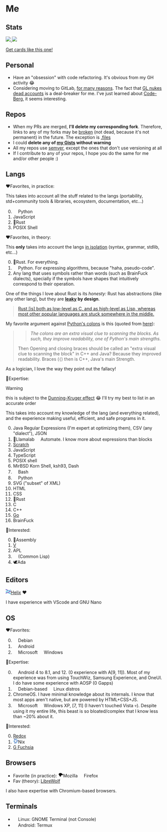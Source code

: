 # Me
## Stats
<a href=https://github.com/Rudxain#gh-light-mode-only>
	<img
		src=https://github-readme-stats.vercel.app/api?username=Rudxain&show_icons=true&hide_rank=true#gh-light-mode-only
		loading=lazy
	>
</a>
<a href=https://github.com/Rudxain#gh-dark-mode-only>
	<img
		src=https://github-readme-stats.vercel.app/api?username=Rudxain&show_icons=true&hide_rank=true&theme=github_dark#gh-dark-mode-only
		loading=lazy
	>
</a>

[Get cards like this one!](https://github.com/anuraghazra/github-readme-stats)

## Personal
- Have an "obsession" with code refactoring. It's obvious from my GH activity 😂
- Considering moving to GitLab, [for many reasons](https://gavinhoward.com/2020/04/i-am-moving-away-from-github).
The fact that [GL nukes dead accounts](https://about.gitlab.com/privacy/#how-does-gitLab-secure-my-personal-data) is a deal-breaker for me. I've just learned about [Code-Berg](https://codeberg.org), it seems interesting.

## Repos
- When my PRs are merged, **I'll delete my corresponding fork**. Therefore, links to any of my forks may be [broken](https://en.wikipedia.org/wiki/Link_rot) (not dead, because it's not permanent) in the future. The exception is [.files](https://github.com/Rudxain/dotfiles)
- I could **delete any of [my Gists](https://gist.github.com/Rudxain) without warning**
- All my repos use [semver](https://semver.org), except the ones that don't use versioning at all
- If I contribute to any of your repos, I hope you do the same for me and/or other people :)

## Langs
❤Favorites, in practice:

This takes into account all the stuff related to the langs (portability, std+community tools & libraries, ecosystem, documentation, etc...)

0. <img src=https://s3.dualstack.us-east-2.amazonaws.com/pythondotorg-assets/media/files/python-logo-only.svg width=16em height=16em loading=lazy>Python
1. JavaScript
2. 🦀Rust
3. POSIX Shell

❤Favorites, in theory:

This **only** takes into account the langs [in isolation](https://en.wikipedia.org/wiki/Spherical_cow) (syntax, grammar, stdlib, etc...)

0. 🦀Rust. For everything.
1. <img src=https://s3.dualstack.us-east-2.amazonaws.com/pythondotorg-assets/media/files/python-logo-only.svg width=16em height=16em loading=lazy>Python. For expressing algorithms, because "haha, pseudo-code".
2. Any lang that uses symbols rather than words (such as BrainFuck dialects), specially if the symbols have shapes that intuitively correspond to their operation.

One of the things I love about Rust is its _honesty:_ Rust has abstractions (like any other lang), but they are **[leaky](https://www.joelonsoftware.com/2002/11/11/the-law-of-leaky-abstractions) by design**.
> [Rust \[is\] both as low-level as C, and as high-level as Lisp, whereas most other popular languages are stuck somewhere in the middle.](https://github.com/0atman/noboilerplate/blob/1eab51863994129b0c31f1d6925c5bd6299f4dc9/scripts/03-rust-turtles-all-the-way-down.md)

My favorite argument against [Python's colons](https://docs.python.org/3/faq/design.html#why-are-colons-required-for-the-if-while-def-class-statements) is this (quoted from [here](https://wiki.c2.com/?SyntacticallySignificantWhitespaceConsideredHarmful)):
> > _The colons are an extra visual clue to scanning the blocks. As such, they improve readability, one of Python's main strengths._
> 
> Then Opening and closing braces should be called an "extra visual clue to scanning the block" in C++ and Java? Because they improved readability. Braces (`{`) then is C++, Java's main Strength.

As a logician, I love the way they point out the fallacy!

🧠Expertise:

> [!warning]
> this is subject to the [Dunning-Kruger effect](https://en.wikipedia.org/wiki/Dunning%E2%80%93Kruger_effect) 😂
> I'll try my best to list in an accurate order

This takes into account my knowledge of the lang (and everything related), and the experience making useful, efficient, and safe programs in it.

0. Java Regular Expressions (I'm expert at optimizing them), CSV (any "dialect"), JSON
1. 🦙Llamalab <img src=https://llamalab.com/img/automate/ic_launcher-128.png width=16em height=16em loading=lazy>Automate. I know more about expressions than blocks
2. [Scratch](https://scratch.mit.edu)
3. JavaScript
4. TypeScript
5. POSIX shell
6. MirBSD Korn Shell, ksh93, Dash
7. <img src=https://raw.githubusercontent.com/odb/official-bash-logo/master/assets/Logos/Icons/SVG/16x16.svg width=16em height=16em loading=lazy>Bash
8. <img src=https://s3.dualstack.us-east-2.amazonaws.com/pythondotorg-assets/media/files/python-logo-only.svg width=16em height=16em loading=lazy>Python
9. SVG ("subset" of XML)
10. HTML
11. CSS
12. 🦀Rust
13. C
14. C++
15. [Go](https://github.com/golang/go)
16. BrainFuck

👀Interested:

0. 💾Assembly
1. [V](https://github.com/vlang/v)
2. APL
3. <img src=https://upload.wikimedia.org/wikipedia/commons/4/48/Lisp_logo.svg width=16em height=16em loading=lazy>(Common Lisp)
4. 🕊Ada

## Editors
<img src=https://raw.githubusercontent.com/helix-editor/helix/master/logo.svg width=16em height=16em loading=lazy>[Helix](https://github.com/helix-editor/helix) ❤

I have experience with VScode and GNU Nano

## OS
❤Favorites:

0. <img src=https://www.debian.org/logos/openlogo-nd.svg width=16em height=16em loading=lazy>Debian
1. <img src=https://upload.wikimedia.org/wikipedia/commons/e/e0/Android_robot_%282014-2019%29.svg width=16em height=16em loading=lazy>Android
2. <img src=https://upload.wikimedia.org/wikipedia/commons/2/25/Microsoft_icon.svg width=16em height=16em loading=lazy>Microsoft <img src=https://upload.wikimedia.org/wikipedia/commons/4/48/Windows_logo_-_2012_%28dark_blue%29.svg width=16em height=16em loading=lazy>Windows

🧠Expertise:

0. <img src=https://upload.wikimedia.org/wikipedia/commons/e/e0/Android_robot_%282014-2019%29.svg width=16em height=16em loading=lazy>Android 4 to 8.1, and 12. (0 experience with A\[9, 11]). Most of my experience was from using TouchWiz, Samsung Experience, and OneUI. I do have some experience with AOSP (0 Gapps)
1. <img src=https://www.debian.org/logos/openlogo-nd.svg width=16em height=16em loading=lazy>Debian-based <img src=https://upload.wikimedia.org/wikipedia/commons/3/3c/TuxFlat.svg width=16em height=16em loading=lazy>Linux distros 
2. ChromeOS. I have minimal knowledge about its internals. I know that most apps aren't native, but are powered by HTML+CSS+JS.
3. <img src=https://upload.wikimedia.org/wikipedia/commons/2/25/Microsoft_icon.svg width=16em height=16em loading=lazy>Microsoft <img src=https://upload.wikimedia.org/wikipedia/commons/4/48/Windows_logo_-_2012_%28dark_blue%29.svg width=16em height=16em loading=lazy>Windows XP, \[7, 11] (I haven't touched Vista 💀). Despite using it my entire life, this beast is so bloated/complex that I know less than ~20% about it.

👀Interested:

0. [Redox](https://www.redox-os.org)
1. <img src=https://raw.githubusercontent.com/NixOS/nixos-artwork/master/logo/nix-snowflake.svg width=16em height=16em loading=lazy>Nix
2. [G Fuchsia](https://fuchsia.dev)

## Browsers

- Favorite (in practice): <img src=https://raw.githubusercontent.com/mdn/yari/2720d1f9998be94428a822dcc06946d6a53879d0/client/src/assets/dino.svg width=16em height=16em loading=lazy>Mozilla <img src=https://upload.wikimedia.org/wikipedia/commons/a/a0/Firefox_logo%2C_2019.svg width=16em height=16em loading=lazy>Firefox
- Fav (theory): [LibreWolf](https://librewolf.net)

I also have expertise with Chromium-based browsers.

## Terminals

- <img src=https://upload.wikimedia.org/wikipedia/commons/3/3c/TuxFlat.svg width=16em height=16em loading=lazy>Linux: GNOME Terminal (not Console)
- <img src=https://upload.wikimedia.org/wikipedia/commons/e/e0/Android_robot_%282014-2019%29.svg width=16em height=16em loading=lazy>Android: Termux
